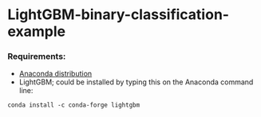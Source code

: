 # LightGBM-binary-classification-example
### Requirements:
-  [Anaconda distribution](https://www.anaconda.com/download/)
- LightGBM;  could be installed by typing this on the Anaconda command line: 

``` conda install -c conda-forge lightgbm ```
